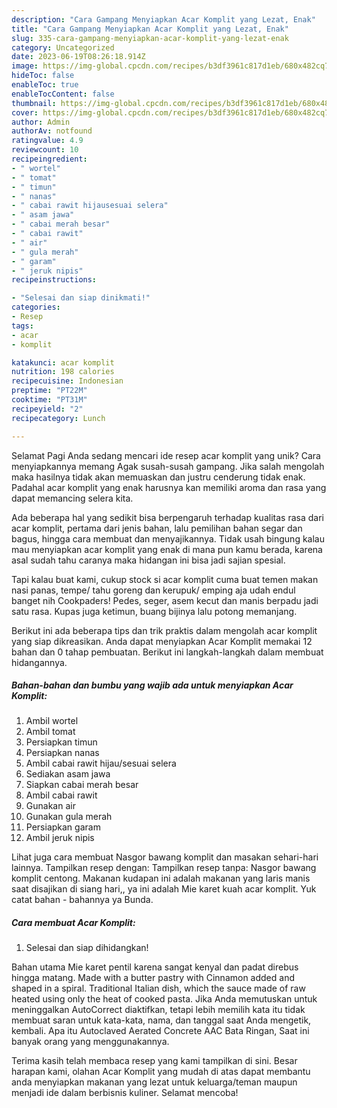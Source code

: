 ```yaml
---
description: "Cara Gampang Menyiapkan Acar Komplit yang Lezat, Enak"
title: "Cara Gampang Menyiapkan Acar Komplit yang Lezat, Enak"
slug: 335-cara-gampang-menyiapkan-acar-komplit-yang-lezat-enak
category: Uncategorized
date: 2023-06-19T08:26:18.914Z
image: https://img-global.cpcdn.com/recipes/b3df3961c817d1eb/680x482cq70/acar-komplit-foto-resep-utama.jpg
hideToc: false
enableToc: true
enableTocContent: false
thumbnail: https://img-global.cpcdn.com/recipes/b3df3961c817d1eb/680x482cq70/acar-komplit-foto-resep-utama.jpg
cover: https://img-global.cpcdn.com/recipes/b3df3961c817d1eb/680x482cq70/acar-komplit-foto-resep-utama.jpg
author: Admin
authorAv: notfound
ratingvalue: 4.9
reviewcount: 10
recipeingredient:
- " wortel"
- " tomat"
- " timun"
- " nanas"
- " cabai rawit hijausesuai selera"
- " asam jawa"
- " cabai merah besar"
- " cabai rawit"
- " air"
- " gula merah"
- " garam"
- " jeruk nipis"
recipeinstructions:

- "Selesai dan siap dinikmati!"
categories:
- Resep
tags:
- acar
- komplit

katakunci: acar komplit 
nutrition: 198 calories
recipecuisine: Indonesian
preptime: "PT22M"
cooktime: "PT31M"
recipeyield: "2"
recipecategory: Lunch

---
```



Selamat Pagi Anda sedang mencari ide resep acar komplit yang unik? Cara menyiapkannya memang Agak susah-susah gampang. Jika salah mengolah maka hasilnya tidak akan memuaskan dan justru cenderung tidak enak. Padahal acar komplit yang enak harusnya kan memiliki aroma dan rasa yang dapat memancing selera kita.


Ada beberapa hal yang sedikit bisa berpengaruh terhadap kualitas rasa dari acar komplit, pertama dari jenis bahan, lalu pemilihan bahan segar dan bagus, hingga cara membuat dan menyajikannya. Tidak usah bingung kalau mau menyiapkan acar komplit yang enak di mana pun kamu berada, karena asal sudah tahu caranya maka hidangan ini bisa jadi sajian spesial.

Tapi kalau buat kami, cukup stock si acar komplit cuma buat temen makan nasi panas, tempe/ tahu goreng dan kerupuk/ emping aja udah endul banget nih Cookpaders! Pedes, seger, asem kecut dan manis berpadu jadi satu rasa. Kupas juga ketimun, buang bijinya lalu potong memanjang.


Berikut ini ada beberapa tips dan trik praktis dalam mengolah acar komplit yang siap dikreasikan. Anda dapat menyiapkan Acar Komplit memakai 12 bahan dan 0 tahap pembuatan. Berikut ini langkah-langkah dalam membuat hidangannya.

<!--inarticleads1-->

##### Bahan-bahan dan bumbu yang wajib ada untuk menyiapkan Acar Komplit:

1. Ambil  wortel
1. Ambil  tomat
1. Persiapkan  timun
1. Persiapkan  nanas
1. Ambil  cabai rawit hijau/sesuai selera
1. Sediakan  asam jawa
1. Siapkan  cabai merah besar
1. Ambil  cabai rawit
1. Gunakan  air
1. Gunakan  gula merah
1. Persiapkan  garam
1. Ambil  jeruk nipis


Lihat juga cara membuat Nasgor bawang komplit dan masakan sehari-hari lainnya. Tampilkan resep dengan: Tampilkan resep tanpa: Nasgor bawang komplit centong. Makanan kudapan ini adalah makanan yang laris manis saat disajikan di siang hari,, ya ini adalah Mie karet kuah acar komplit. Yuk catat bahan - bahannya ya Bunda. 

<!--inarticleads2-->

##### Cara membuat Acar Komplit:


1. Selesai dan siap dihidangkan!

Bahan utama Mie karet pentil karena sangat kenyal dan padat direbus hingga matang. Made with a butter pastry with Cinnamon added and shaped in a spiral. Traditional Italian dish, which the sauce made of raw heated using only the heat of cooked pasta. Jika Anda memutuskan untuk meninggalkan AutoCorrect diaktifkan, tetapi lebih memilih kata itu tidak membuat saran untuk kata-kata, nama, dan tanggal saat Anda mengetik, kembali. Apa itu Autoclaved Aerated Concrete AAC Bata Ringan, Saat ini banyak orang yang menggunakannya. 

Terima kasih telah membaca resep yang kami tampilkan di sini. Besar harapan kami, olahan Acar Komplit yang mudah di atas dapat membantu anda menyiapkan makanan yang lezat untuk keluarga/teman maupun menjadi ide dalam berbisnis kuliner. Selamat mencoba!
